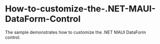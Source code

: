 # How-to-customize-the-.NET-MAUI-DataForm-Control
The sample demonstrates how to customize the .NET MAUI DataForm control.
